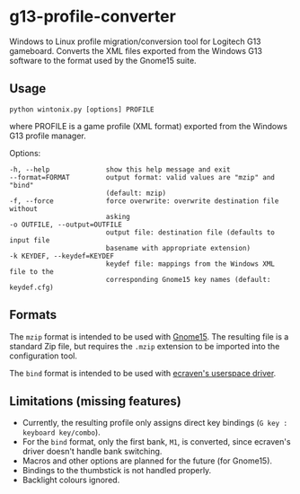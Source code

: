 g13-profile-converter
===========

Windows to Linux profile migration/conversion tool for Logitech G13 gameboard.  Converts
the XML files exported from the Windows G13 software to the format used by the
Gnome15 suite.


Usage
-----

    python wintonix.py [options] PROFILE

where PROFILE is a game profile (XML format) exported from the Windows G13
profile manager.

Options:

    -h, --help              show this help message and exit
    --format=FORMAT         output format: valid values are "mzip" and "bind"
                            (default: mzip)
    -f, --force             force overwrite: overwrite destination file without
                            asking
    -o OUTFILE, --output=OUTFILE
                            output file: destination file (defaults to input file
                            basename with appropriate extension)
    -k KEYDEF, --keydef=KEYDEF
                            keydef file: mappings from the Windows XML file to the
                            corresponding Gnome15 key names (default: keydef.cfg)

Formats
-------
The `mzip` format is intended to be used with [Gnome15](https://projects.russo79.com/projects/gnome15).
The resulting file is a standard Zip file, but requires the `.mzip` extension to be imported into the configuration tool.

The `bind` format is intended to be used with [ecraven's userspace driver](https://github.com/ecraven/g13).

Limitations (missing features)
-----------
- Currently, the resulting profile only assigns direct key bindings (`G key : keyboard key/combo`).
- For the `bind` format, only the first bank, `M1`, is converted, since ecraven's driver doesn't handle bank switching.
- Macros and other options are planned for the future (for Gnome15).
- Bindings to the thumbstick is not handled properly.
- Backlight colours ignored.
